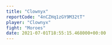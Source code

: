 ```yaml
---
title: "Clownyx"
reportCode: "4nCZHq1zGY9M32tT"
player: "Clownyx"
fight: "Moroes"
date: 2021-07-01T18:55:15.468000+00:00
---
```

